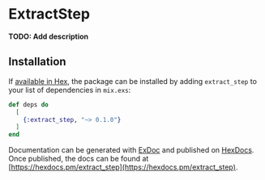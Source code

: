 # ExtractStep

**TODO: Add description**

## Installation

If [available in Hex](https://hex.pm/docs/publish), the package can be installed
by adding `extract_step` to your list of dependencies in `mix.exs`:

```elixir
def deps do
  [
    {:extract_step, "~> 0.1.0"}
  ]
end
```

Documentation can be generated with [ExDoc](https://github.com/elixir-lang/ex_doc)
and published on [HexDocs](https://hexdocs.pm). Once published, the docs can
be found at [https://hexdocs.pm/extract_step](https://hexdocs.pm/extract_step).

